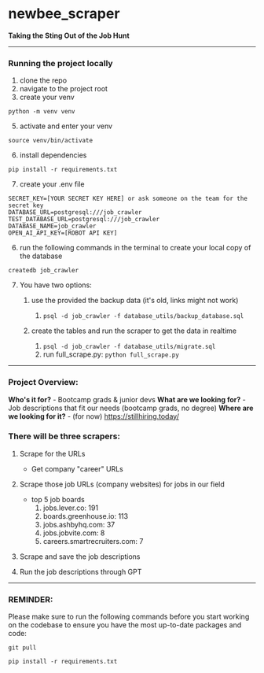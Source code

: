 # newbee_scraper
**Taking the Sting Out of the Job Hunt**

---
### Running the project locally
1. clone the repo<br>
2. navigate to the project root<br>
3. create your venv<br>
```
python -m venv venv
```
5. activate and enter your venv<br>
```
source venv/bin/activate
```
6. install dependencies
```
pip install -r requirements.txt
```
7. create your .env file
```
SECRET_KEY=[YOUR SECRET KEY HERE] or ask someone on the team for the secret key
DATABASE_URL=postgresql:///job_crawler
TEST_DATABASE_URL=postgresql:///job_crawler
DATABASE_NAME=job_crawler
OPEN_AI_API_KEY=[ROBOT API KEY]
```
6. run the following commands in the terminal to create your local copy of the database
```
createdb job_crawler
```
7. You have two options: 
   
   1. use the provided the backup data (it's old, links might not work)
      1. ```psql -d job_crawler -f database_utils/backup_database.sql```
   
   
   2. create the tables and run the scraper to get the data in realtime
      1. ```psql -d job_crawler -f database_utils/migrate.sql``` 
      2. run full_scrape.py: ```python full_scrape.py```

---
### Project Overview:
**Who's it for?**	- Bootcamp grads & junior devs
**What are we looking for?**	- Job descriptions that fit our needs (bootcamp grads, no degree)
**Where are we looking for it?**	- (for now) https://stillhiring.today/


### There will be three scrapers:
1. Scrape for the URLs
	- Get company "career" URLs
2. Scrape those job URLs (company websites) for jobs in our field
	-  top 5 job boards
		1. jobs.lever.co: 191
		2. boards.greenhouse.io: 113
		3. jobs.ashbyhq.com: 37
		4. jobs.jobvite.com: 8
		5. careers.smartrecruiters.com: 7
3. Scrape and save the job descriptions

4. Run the job descriptions through GPT
---
### REMINDER:
Please make sure to run the following commands before you start working on the codebase to ensure you have the most up-to-date packages and code:
```
git pull
``` 
```
pip install -r requirements.txt
``` 

